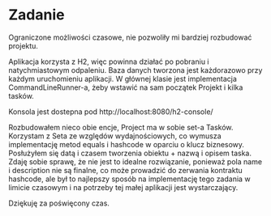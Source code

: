 # Zadanie

Ograniczone możliwości czasowe, nie pozwoliły mi bardziej rozbudować projektu. 

Aplikacja korzysta z H2, więc powinna działać po pobraniu i natychmiastowym odpaleniu. 
Baza danych tworzona jest każdorazowo przy każdym uruchomieniu aplikacji.
W głównej klasie jest implementacja CommandLineRunner-a, żeby wstawić na sam początek Projekt i kilka tasków. 

Konsola jest dostepna pod http://localhost:8080/h2-console/

Rozbudowałem nieco obie encje, Project ma w sobie set-a Tasków. Korzystam z Seta ze względów wydajnościowych, co wymusza 
implementację metod equals i hashcode w oparciu o klucz biznesowy. Posłużyłem się datą i czasem tworzenia obiektu + 
nazwą i opisem taska. Zdaję sobie sprawę, że nie jest to idealne rozwiązanie, ponieważ pola name i description nie są finalne, co może
prowadzić do zerwania kontraktu hashcode, ale był to najlepszy sposób na implementację tego zadania w limicie czasowym i na potrzeby 
tej małej aplikacji jest wystarczający. 

Dziękuję za poświęcony czas. 